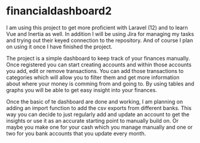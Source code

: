 # financialdashboard2
I am using this project to get more proficient with Laravel (12) and to learn Vue and Inertia as well. In addition I will be using Jira for managing my tasks and trying out their keyed connection to the repository.
And of course I plan on using it once I have finished the project.

The project is a simple dashboard to keep track of your finances manually. Once registered you can start creating accounts and within those accounts you add, edit or remove transactions.
You can add those transactions to categories which will allow you to filter them and get more information about where your money is comming from and going to.
By using tables and graphs you will be able to get easy insight into your finances.

Once the basic of te dashboard are done and working, I am planning on adding an import function to add the csv exports from different banks.
This way you can decide to just regularly add and update an account to get the insights or use it as an accurate starting point to manually build on.
Or maybe you make one for your cash which you manage manually and one or two for you bank accounts that you update every month.


